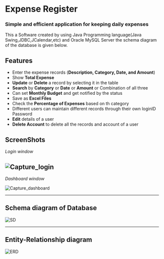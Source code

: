 # Expense Register
### Simple and efficient application for keeping  daily expenses
This a Software created by using Java Programming language(Java Swing,JDBC,JCalendar,etc) and Oracle MySQL Server
the schema diagram of the database is given below.

## Features 
- Enter the expense records (**Description, Category, Date, and Amount**)
- Show **Total Expense**
- **Update** or **Delete** a record by selecting it in the table
- **Search** by **Category** or **Date** or **Amount** or Combination of all three
- Can set **Monthly Budget** and get notified by the status
- Save as **Excel Files**
- Check the **Percentage of Expenses** based on th category
- Different users can maintain different records through their own loginID Password
- **Edit** details of a user
- **Delete Account** to delete all the records and account of a user

## ScreenShots
*Login window*

![Capture_login](https://user-images.githubusercontent.com/62126060/120692535-85f59e00-c4c5-11eb-9a05-80771144216e.JPG)
-------------------------------
*Dashboard window*

![Capture_dashboard](https://user-images.githubusercontent.com/62126060/120692543-87bf6180-c4c5-11eb-8d1f-f45a45f895ba.JPG)

-------------------------------
## Schema diagram of Database
![SD](https://user-images.githubusercontent.com/62126060/120697292-29957d00-c4cb-11eb-8d30-29649d7821b5.JPG)

-------------------------------
## Entity-Relationship diagram
![ERD](https://user-images.githubusercontent.com/62126060/120697350-3b772000-c4cb-11eb-9348-b1b4c9a2a660.JPG)





